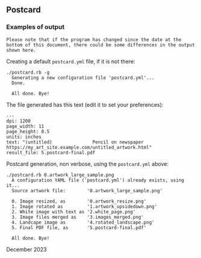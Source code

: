 ## Postcard

### Examples of output

`Please note that if the program has changed since the date at the bottom of this document,
there could be some differences in the output shown here.`

Creating a default `postcard.yml` file, if it is not there:

    ./postcard.rb -g
      Generating a new configuration file 'postcard.yml'...
      Done.

      All done. Bye!

The file generated has this text (edit it to set your preferences):

    ---
    dpi: 1200
    page_width: 11
    page_height: 8.5
    units: inches
    text: "(untitled)               Pencil on newspaper                https://my_art_site.example.com/untitled_artwork.html"
    result_file: 5.postcard-final.pdf

Postcard generation, non verbose, using the `postcard.yml` above:

    ./postcard.rb 0.artwork_large_sample.png
      A configuration YAML file ('postcard.yml') already exists, using it...
      Source artwork file:        '0.artwork_large_sample.png'

      0. Image resized, as        '0.artwork_resize.png'
      1. Image rotated as         '1.artwork_upsidedown.png'
      2. White image with text as '2.white_page.png'
      3. Image files merged as    '3.images_merged.png'
      4. Landcape image as        '4.rotated_landscape.png'
      5. Final PDF file, as       '5.postcard-final.pdf'

      All done. Bye!

December 2023
